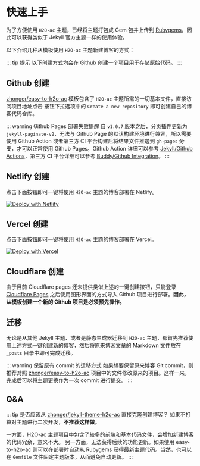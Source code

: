 # 快速上手

为了方便使用 `H2O-ac` 主题，已经将主题打包成 Gem 包并上传到 [Rubygems](https://rubygems.org/gems/jekyll-theme-h2o-ac)，因此可以获得类似于 Jekyll 官方主题一样的使用体验。

以下介绍几种从模板使用 `H2O-ac` 主题新建博客的方式：

::: tip 提示
以下创建方式均会在 Github 创建一个项目用于存储原始代码。
:::

## Github 创建

[zhonger/easy-to-h2o-ac](https://github.com/zhonger/easy-to-h2o-ac) 模板包含了 `H2O-ac` 主题所需的一切基本文件，直接访问项目地址点击 <Badge type="tip" text="Use this template" /> 按钮下拉选项中的 `Create a new repository` 即可创建自己的博客代码仓库。

::: warning Github Pages 部署失败提醒
自 `v1.0.7` 版本之后，分页插件更新为 `jekyll-paginate-v2`，无法与 Github Page 的默认构建环境进行兼容，所以需要使用 Github Action 或者第三方 CI 平台构建后将结果文件推送到 `gh-pages` 分支，才可以正常使用 Github Pages。Github Action 详细可以参考 [Jekyll/Github Actions](https://jekyllrb.com/docs/continuous-integration/github-actions/)，第三方 CI 平台详细可以参考 [Buddy/Github Integration](https://buddy.works/docs/integrations/github/github)。
:::

## Netlify 创建

点击下面按钮即可一键将使用 `H2O-ac` 主题的博客部署在 Netlify。

[![Deploy with Netlify](https://www.netlify.com/img/deploy/button.svg)](https://app.netlify.com/start/deploy?repository=https://github.com/zhonger/easy-to-h2o-ac)

## Vercel 创建

点击下面按钮即可一键将使用 `H2O-ac` 主题的博客部署在 Vercel。

[![Deploy with Vercel](https://vercel.com/button)](https://vercel.com/new/clone?repository-url=https://github.com/zhonger/easy-to-h2o-ac)

## Cloudflare 创建

由于目前 Cloudflare pages 还未提供类似上述的一键创建按钮，只能登录 [Cloudflare Pages](https://pages.cloudflare.com/) 之后使用图形界面的方式导入 Github 项目进行部署。**因此，从模板创建一个新的 Github 项目是必须预先操作。**

## 迁移

无论是从其他 Jekyll 主题、或者是静态生成器迁移到 `H2O-ac` 主题，都首先推荐使用上述方式一键创建新的博客，然后将原来博客文章的 Markdown 文件放在 `_posts` 目录中即可完成迁移。

::: warning 保留原有 commit 的迁移方式
如果想要保留原来博客 Git commit，则推荐对照 [zhonger/easy-to-h2o-ac](https://github.com/zhonger/easy-to-h2o-ac) 项目中的文件修改原来的项目。这样一来，完成后可以将主题更换作为一次 commit 进行提交。
:::

## Q&A

::: tip 是否应该从 [zhonger/jekyll-theme-h2o-ac](https://github.com/zhonger/jekyll-theme-h2o-ac) 直接克隆创建博客？
如果不打算对主题进行二次开发，**不推荐这样做**。

一方面，H2O-ac 主题项目中包含了较多的前端和基本代码文件，会增加新建博客的代码冗余，意义不大。
另一方面，无法获得后续的功能更新。如果使用 easy-to-h2o-ac 则可以在部署时自动从 Rubygems 获得最新主题代码。当然，也可以在 `Gemfile` 文件固定主题版本，从而避免自动更新。
:::
